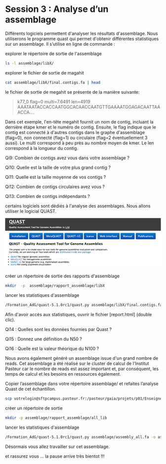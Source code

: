 # Session 3 : Analyse d’un assemblage

Différents logiciels permettent d'analyser les résultats d'assemblage. Nous utiliserons le programme quast qui permet d'obtenir différentes statistiques sur un assemblage. Il s’utilise en ligne de commande :

explorer le répertoire de sortie de l'assemblage

```sh
ls -l assemblage/libX/
```


explorer le fichier de sortie de magahit

```sh
cat assemblage/libX/final.contigs.fa | head
```

le fichier de sortie de megahit se présente de la manière suivante:

>k77_0 flag=0 multi=7.6491 len=4919
AAATAATACCACCAATGGCACAACCAATGTTGAAAATGGAGACAATTAAACCA....

Dans cet exemple, l'en-tête megahit fournit un nom de contig, incluant la dernière étape kmer et le numéro de contig. Ensuite, le flag indique que le contig est connecté à d'autres contigs dans le graphe d'assemblage (flag=0), non connecté (flag=1) ou circulaire (flag=2 éventuellement 3 aussi). Le multi correspond à peu près au nombre moyen de kmer. Le len correspond à la longueur du contig.

Qi9: Combien de contigs avez vous dans votre assemblage ?

Qi10: Quelle est la taille de votre plus grand contig ?

Qi11: Quelle est la taille moyenne de vos contigs ?

Qi12: Combien de contigs circulaires avez vous ?

Qi13: Combien de contigs indépendants ?

certains logiciels sont dédiés à l'analyse des assemblages. Nous allons utiliser le logicial QUAST.

![Quast](docs/images/Quast.png)

créer un répertoire de sortie des rapports d'assemblage

```sh
mkdir  -p  assemblage/rapport_assemblage/libX
```

lancer les statistiques d'assemblage

```sh
/Formation_AdG/quast-5.1.0rc1/quast.py assemblage/libX/final.contigs.fa -o assemblage/rapport_assemblage/libX/ > log_files/quast_libX.log 2>&1 
```

Afin d'avoir accès aux statistiques, ouvrir le fichier [report.html] (double clic).

Qi14 : Quelles sont les données fournies par Quast ?

Qi15 : Donnez une définition du N50 ?

Qi16 : Quelle est la valeur théorique du N100 ?

Nous avons également généré un assemblage issue d'un grand nombre de reads. Cet assemblage a été réalisé sur le cluster de calcul de l'Institut Pasteur car le nombre de reads est assez important et, par conséquent, les temps de calcul et les besoins en ressources également.

Copier l’assemblage dans votre répertoire assemblage/ et refaites l’analyse Quast de cet échantillon.

```sh
scp votrelogin@sftpcampus.pasteur.fr:/pasteur/gaia/projets/p01/Enseignements/GAIA_ENSEIGNEMENTS/ANALYSE_DES_GENOMES_2021-2022/TP_Meta3C/assembly/assembly_all.fa assemblage/ 
``` 

créer un répertoire de sortie 
```sh
mkdir -p assemblage/rapport_assemblage/all_lib
```

lancer les statistiques d'assemblage
```sh
/Formation_AdG/quast-5.1.0rc1/quast.py assemblage/assembly_all.fa -o assemblage/rapport_assemblage/all_lib > log_files/quast_all.log 2>&1
```

Désormais vous allez travailler sur cet assemblage.

et rassurez vous ... la pause arrive très bientot !!!
